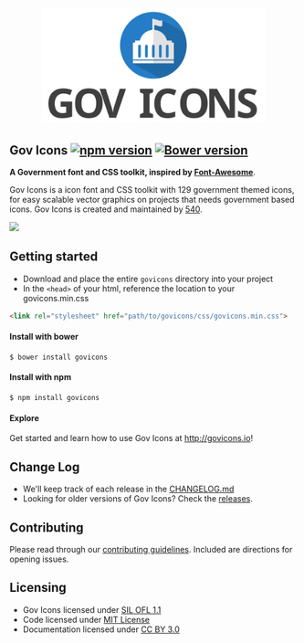 <h1 align="center">
  <img src=".assets/govicons-logo.svg" alt="Gov Icons Logo" height="200"/>
</h1>

## Gov Icons [![npm version](https://badge.fury.io/js/govicons.svg)](https://badge.fury.io/js/govicons) [![Bower version](https://badge.fury.io/bo/govicons.svg)](https://badge.fury.io/bo/govicons)

**A Government font and CSS toolkit, inspired by [Font-Awesome](http://fontawesome.io)**.

Gov Icons is a icon font and CSS toolkit with 129 government themed icons, for easy scalable vector graphics on projects that needs government based icons. Gov Icons is created and maintained by [540](http://540.co).

![](https://media1.giphy.com/media/5ME9j9hbSJYrK/200.gif)

## Getting started

- Download and place the entire `govicons` directory into your project
- In the `<head>` of your html, reference the location to your govicons.min.css

```html
<link rel="stylesheet" href="path/to/govicons/css/govicons.min.css">
```

#### Install with bower

```shell
$ bower install govicons
```

#### Install with npm

```shell
$ npm install govicons
```

#### Explore
Get started and learn how to use Gov Icons at <http://govicons.io>!

## Change Log
- We'll keep track of each release in the [CHANGELOG.md](./CHANGELOG.md)
- Looking for older versions of Gov Icons? Check the [releases](https://github.com/540co/govicons/releases).

## Contributing
Please read through our [contributing guidelines](./CONTRIBUTING.md). Included are directions for opening issues.

## Licensing

- Gov Icons licensed under [SIL OFL 1.1](http://scripts.sil.org/cms/scripts/page.php?site_id=nrsi&id=OFL)
- Code licensed under [MIT License](http://opensource.org/licenses/mit-license.html)
- Documentation licensed under [CC BY 3.0](http://creativecommons.org/licenses/by/3.0/)
